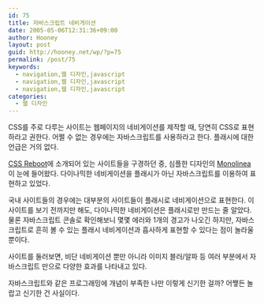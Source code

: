 ```yaml
---
id: 75
title: 자바스크립트 네비게이션
date: 2005-05-06T12:31:36+09:00
author: Hooney
layout: post
guid: http://hooney.net/wp/?p=75
permalink: /post/75
keywords:
  - navigation,웹 디자인,javascript
  - navigation,웹 디자인,javascript
  - navigation,웹 디자인,javascript
categories:
  - 웹 디자인
---
```

CSS를 주로 다루는 사이트는 웹페이지의 네비게이션를 제작할 때, 당연히 CSS로 표현하라고 권한다. 어쩔 수 없는 경우에는 자바스크립트를 사용하라고 한다. 플래시에 대한 언급은 거의 없다.

[CSS Reboot](http://www.cssreboot.com/)에 소개되어 있는 사이트들을 구경하던 중, 심플한 디자인의 [Monolinea](http://www.monolinea.com/)이 눈에 들어왔다. 다이나믹한 네비게이션을 플래시가 아닌 자바스크립트를 이용하여 표현하고 있었다. 

국내 사이트들의 경우에는 대부분의 사이트들이 플래시로 네비게이션으로 표현한다. 이 사이트를 보기 전까지만 해도, 다이나믹한 네비게이션은 플래시로만 만드는 줄 알았다. 물론 자바스크립트 콘솔로 확인해보니 몇몇 에러와 1개의 경고가 나오긴 하지만, 자바스크립트로 흔히 볼 수 있는 플래시 네비게이션과 흡사하게 표현할 수 있다는 점이 놀라울 뿐이다.

사이트를 둘러보면, 비단 네비게이션 뿐만 아니라 이미지 블러/알파 등 여러 부분에서 자바스크립트 만으로 다양한 효과를 나타내고 있다.

자바스크립트와 같은 프로그래밍에 개념이 부족한 나만 이렇게 신기한 걸까? 어쨓든 놀랍고 신기한 건 사실이다.